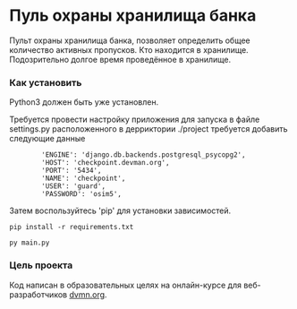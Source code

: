 # Пуль охраны хранилища банка

Пульт охраны хранилища банка, позволяет определить общее количество активных пропусков.
Кто находится в хранилище.
Подозрительно долгое время проведённое в хранилище.

### Как установить

Python3 должен быть уже установлен.

Требуется провести настройку приложения для запуска в файле settings.py расположенного в дерриктории ./project требуется добавить следующие данные

```
        'ENGINE': 'django.db.backends.postgresql_psycopg2',
        'HOST': 'checkpoint.devman.org',
        'PORT': '5434',
        'NAME': 'checkpoint',
        'USER': 'guard',
        'PASSWORD': 'osim5',
```

Затем воспользуйтесь 'pip' для установки зависимостей.



```
pip install -r requirements.txt
```
```
py main.py
```



### Цель проекта

Код написан в образовательных целях на онлайн-курсе для веб-разработчиков [dvmn.org](https://dvmn.org/).
